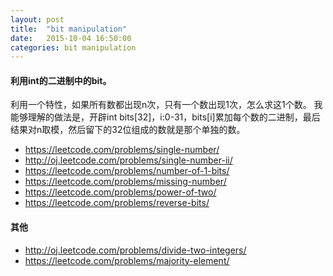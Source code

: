 ```yaml
---
layout: post
title:  "bit manipulation"
date:   2015-10-04 16:50:00
categories: bit manipulation
---
```


#### 利用int的二进制中的bit。

利用一个特性，如果所有数都出现n次，只有一个数出现1次，怎么求这1个数。
我能够理解的做法是，开辟int bits[32]，i:0-31，bits[i]累加每个数的二进制，最后结果对n取模，然后留下的32位组成的数就是那个单独的数。

- <https://leetcode.com/problems/single-number/>
- <http://oj.leetcode.com/problems/single-number-ii/>
- <https://leetcode.com/problems/number-of-1-bits/>
- <https://leetcode.com/problems/missing-number/>
- <https://leetcode.com/problems/power-of-two/>
- <https://leetcode.com/problems/reverse-bits/>

#### 其他
- <http://oj.leetcode.com/problems/divide-two-integers/>
- <https://leetcode.com/problems/majority-element/>



